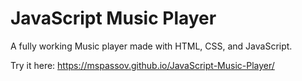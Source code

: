 # JavaScript Music Player

A fully working Music player made with HTML, CSS, and JavaScript. 

Try it here: https://mspassov.github.io/JavaScript-Music-Player/
